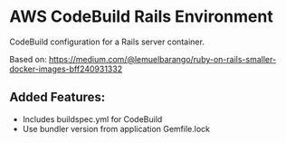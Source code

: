 # AWS CodeBuild Rails Environment

CodeBuild configuration for a Rails server container.

Based on: https://medium.com/@lemuelbarango/ruby-on-rails-smaller-docker-images-bff240931332

## Added Features:
- Includes buildspec.yml for CodeBuild
- Use bundler version from application Gemfile.lock
